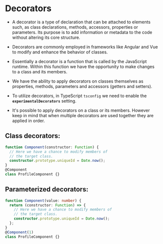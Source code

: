 # Decorators
 - A decorator is a type of declaration that can be attached to elements such, as class declarations, methods, accessors, properties or parameters. Its purpose is to add information or metadata to the code without altering its core structure.

- Decorators are commonly employed in frameworks like Angular and Vue to modify and enhance the behavior of classes.

- Essentially a decorator is a function that is called by the JavaScript runtime. Within this function we have the opportunity to make changes to a class and its members.

- We have the ability to apply decorators on classes themselves as properties, methods, parameters and accessors (getters and setters).

- To utilize decorators, in TypeScript `tsconfig` we need to enable the **`experimentalDecorators`** setting.

- It's possible to apply decorators on a class or its members. However keep in mind that when multiple decorators are used together they are applied in order.

## Class decorators:

```ts
function Component(constructor: Function) {
  // Here we have a chance to modify members of
  // the target class.
  constructor.prototype.uniqueId = Date.now();
}
@Component
class ProfileComponent {}
```

## Parameterized decorators:

```ts
function Component(value: number) {
  return (constructor: Function) => {
    // Here we have a chance to modify members of
    // the target class.
    constructor.prototype.uniqueId = Date.now();
  };
}
@Component(1)
class ProfileComponent {}
```
